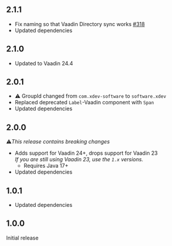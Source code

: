## 2.1.1
* Fix naming so that Vaadin Directory sync works [#318](https://github.com/xdev-software/vaadin-addon-template/issues/318)
* Updated dependencies

## 2.1.0
* Updated to Vaadin 24.4

## 2.0.1
* ⚠️ GroupId changed from ``com.xdev-software`` to ``software.xdev``
* Replaced deprecated ``Label``-Vaadin component with ``Span``
* Updated dependencies

## 2.0.0
⚠️<i>This release contains breaking changes</i>

* Adds support for Vaadin 24+, drops support for Vaadin 23<br/>
  <i>If you are still using Vaadin 23, use the ``1.x`` versions.</i>
  * Requires Java 17+
* Updated dependencies


## 1.0.1
* Updated dependencies

## 1.0.0 
Initial release
